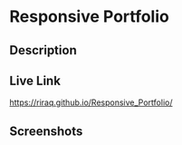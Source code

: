# Responsive Portfolio

## Description

## Live Link
https://riraq.github.io/Responsive_Portfolio/

## Screenshots